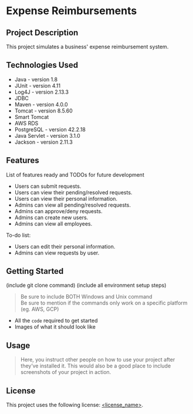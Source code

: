 # Expense Reimbursements

## Project Description

This project simulates a business' expense reimbursement system.

## Technologies Used

* Java - version 1.8
* JUnit - version 4.11
* Log4J - version 2.13.3
* JDBC
* Maven - version 4.0.0
* Tomcat - version 8.5.60
* Smart Tomcat
* AWS RDS
* PostgreSQL - version 42.2.18
* Java Servlet - version 3.1.0
* Jackson - version 2.11.3

## Features

List of features ready and TODOs for future development
* Users can submit requests.
* Users can view their pending/resolved requests.
* Users can view their personal information.
* Admins can view all pending/resolved requests.
* Admins can approve/deny requests.
* Admins can create new users.
* Admins can view all employees.

To-do list:
* Users can edit their personal information.
* Admins can view requests by user.

## Getting Started
   
(include git clone command)
(include all environment setup steps)

> Be sure to include BOTH Windows and Unix command  
> Be sure to mention if the commands only work on a specific platform (eg. AWS, GCP)

- All the `code` required to get started
- Images of what it should look like

## Usage

> Here, you instruct other people on how to use your project after they’ve installed it. This would also be a good place to include screenshots of your project in action.

## License

This project uses the following license: [<license_name>](<link>).

